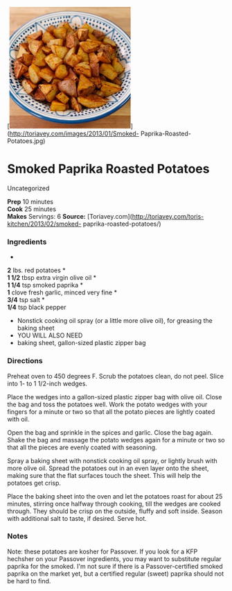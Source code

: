 ﻿

[![](./images/c4290b9e-7b21-4764-984f-6a60be267cba.jpg)](http://toriavey.com/images/2013/01/Smoked-
Paprika-Roasted-Potatoes.jpg)

#  Smoked Paprika Roasted Potatoes

Uncategorized

  
**Prep** 10 minutes  
**Cook** 25 minutes  
**Makes** Servings: 6
**Source:** [Toriavey.com](http://toriavey.com/toris-kitchen/2013/02/smoked-
paprika-roasted-potatoes/)

###  Ingredients

  *  
**2** lbs. red potatoes
  *   
**1 1/2** tbsp extra virgin olive oil
  *   
**1 1/4** tsp smoked paprika
  *   
**1** clove fresh garlic, minced very fine
  *   
**3/4** tsp salt
  *   
**1/4** tsp black pepper
  * Nonstick cooking oil spray (or a little more olive oil), for greasing the baking sheet
  * YOU WILL ALSO NEED
  * baking sheet, gallon-sized plastic zipper bag

###  Directions

Preheat oven to 450 degrees F. Scrub the potatoes clean, do not peel. Slice
into 1- to 1 1/2-inch wedges.

Place the wedges into a gallon-sized plastic zipper bag with olive oil. Close
the bag and toss the potatoes well. Work the potato wedges with your fingers
for a minute or two so that all the potato pieces are lightly coated with oil.

Open the bag and sprinkle in the spices and garlic. Close the bag again. Shake
the bag and massage the potato wedges again for a minute or two so that all
the pieces are evenly coated with seasoning.

Spray a baking sheet with nonstick cooking oil spray, or lightly brush with
more olive oil. Spread the potatoes out in an even layer onto the sheet,
making sure that the flat surfaces touch the sheet. This will help the
potatoes get crisp.

Place the baking sheet into the oven and let the potatoes roast for about 25
minutes, stirring once halfway through cooking, till the wedges are cooked
through. They should be crisp on the outside, fluffy and soft inside. Season
with additional salt to taste, if desired. Serve hot.

###  Notes

Note: these potatoes are kosher for Passover. If you look for a KFP hechsher
on your Passover ingredients, you may want to substitute regular paprika for
the smoked. I'm not sure if there is a Passover-certified smoked paprika on
the market yet, but a certified regular (sweet) paprika should not be hard to
find.

